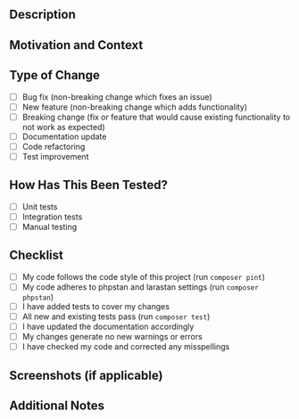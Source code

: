 ## Description

<!-- Describe your changes in detail -->

## Motivation and Context

<!-- Why is this change required? What problem does it solve? -->
<!-- If it fixes an open issue, please link to the issue here -->

## Type of Change

<!-- Mark the relevant option with an "x" -->

- [ ] Bug fix (non-breaking change which fixes an issue)
- [ ] New feature (non-breaking change which adds functionality)
- [ ] Breaking change (fix or feature that would cause existing functionality to not work as expected)
- [ ] Documentation update
- [ ] Code refactoring
- [ ] Test improvement

## How Has This Been Tested?

<!-- Describe the tests you ran to verify your changes -->

- [ ] Unit tests
- [ ] Integration tests
- [ ] Manual testing

## Checklist

<!-- Mark completed items with an "x" -->

- [ ] My code follows the code style of this project (run `composer pint`)
- [ ] My code adheres to phpstan and larastan settings (run `composer phpstan`)
- [ ] I have added tests to cover my changes
- [ ] All new and existing tests pass (run `composer test`)
- [ ] I have updated the documentation accordingly
- [ ] My changes generate no new warnings or errors
- [ ] I have checked my code and corrected any misspellings

## Screenshots (if applicable)

<!-- Add screenshots to help explain your changes -->

## Additional Notes

<!-- Add any additional notes or context here -->